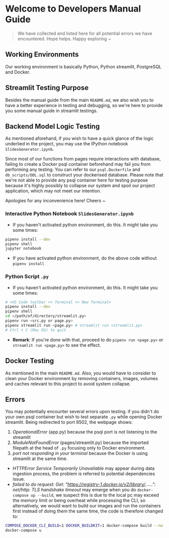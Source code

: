 # Welcome to Developers Manual Guide
> We have collected and listed here for all potential errors we have encountered. Hope helps. Happy exploring ~

## Working Environments
Our working environment is basically Python, Python streamlit, PostgreSQL and Docker. 

## Streamlit Testing Purpose
Besides the manual guide from the main `README.md`, we also wish you to have a better experience in testing and debugging, so we're here to provide you some manual guide in streamlit testings. 

## Backend Model Logic Testing
As mentioned aforehand, if you wish to have a quick glance of the logic underlied in the project, you may use the IPython notebook `SlidesGenerator.ipynb`. 

Since most of our functions from pages require interactions with database, failing to create a Docker psql container beforehand may fail you from performing any testing. You can refer to our `psql.Dockerfile` and `db_scripts/DDL.sql` to construct your dockerised database. Please note that we're not able to provide any psql container here for testing purpose because it's highly possibly to collapse our system and spoil our project application, which may not meet our intention. 

Apologies for any inconvenience here! Cheers ~

### Interactive Python Notebook `SlidesGenerator.ipynb`
- If you haven't activated python environment, do this. It might take you some times: 
```sh
pipenv install --dev
pipenv shell
jupyter notebook
```
- If you have activated python environment, do the above code without `pipenv install`

### Python Script `.py`
- If you haven't activated python environment, do this. It might take you some times:
```sh
# <VS Code toolbar >> Terminal >> New Terminal>
pipenv install --dev
pipenv shell
cd </path/of/directory/streamlit.py>
pipenv run <src.py or page.py>
pipenv streamlit run <page.py> # streamlit run <streamlit.py>
# Ctrl + C (Mac OS) to quit
```
- **Remark**:  If you're done with that, proceed to do `pipenv run <page.py>` or `streamlit run <page.py>` to see the effect. 

## Docker Testing
As mentioned in the main `README.md`. Also, you would have to consider to clean your Docker environment by removing containers, images, volumes and caches relevant to this project to avoid system collapse. 

## Errors
You may potentially encounter several errors upon testing. if you didn't do your own psql container but wish to test separate `.py` while opening Docker streamlit. Being redirected to port 8502, the webpage shows: 

1. *OperationalError* (app.py) because the psql port is not listening to the streamlit 
2. *ModuleNotFoundError* (pages/streamlit.py) because the imported filepath at the head of `.py` focusing only to Docker environment. 
3. *port not responding in your terminal* because the Docker is using streamlit at the same time. 

- *HTTPError Service Temporarily Unavailable* may appear during data ingestion process, the problem is referred to potential dependencies issue. 
- *failed to do request: Get: "https://registry-1.docker.io/v2/library/......": net/http: TLS handshake timeout* may emerge when you do `docker-compose up --build`, we suspect this is due to the local pc may exceed the memory limit or being overheat while processing the CLI, so alternatively, we would want to build our images and run the containers first instead of doing them the same time, the code is therefore changed to: 
```sh
COMPOSE_DOCKER_CLI_BUILD=1 DOCKER_BUILDKIT=1 docker-compose build --no-cache
docker-compose u
```